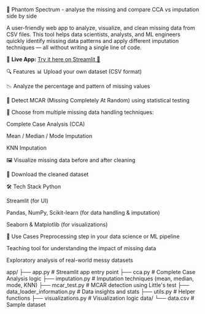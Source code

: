 👻 Phantom Spectrum - analyse the missing and compare CCA vs imputation side by side

A user-friendly web app to analyze, visualize, and clean missing data from CSV files. This tool helps data scientists, analysts, and ML engineers quickly identify missing data patterns and apply different imputation techniques — all without writing a single line of code.

🔗 **Live App:** [Try it here on Streamlit 🚀](https://phantomspectrum-visualize-data-cleaning-techniques.streamlit.app/) 

🔍 Features
📊 Upload your own dataset (CSV format)

📉 Analyze the percentage and pattern of missing values

🔎 Detect MCAR (Missing Completely At Random) using statistical testing

🧮 Choose from multiple missing data handling techniques:

Complete Case Analysis (CCA)

Mean / Median / Mode Imputation

KNN Imputation

🖼 Visualize missing data before and after cleaning

💾 Download the cleaned dataset

🛠 Tech Stack
Python

Streamlit (for UI)

Pandas, NumPy, Scikit-learn (for data handling & imputation)

Seaborn & Matplotlib (for visualizations)

🤖 Use Cases
Preprocessing step in your data science or ML pipeline

Teaching tool for understanding the impact of missing data

Exploratory analysis of real-world messy datasets

app/
├── app.py                # Streamlit app entry point
├── cca.py                # Complete Case Analysis logic
├── imputation.py         # Imputation techniques (mean, median, mode, KNN)
├── mcar_test.py          # MCAR detection using Little's test
├── data_loader_information.py  # Data insights and stats
├── utils.py              # Helper functions
├── visualizations.py     # Visualization logic
data/
└── data.csv              # Sample dataset
